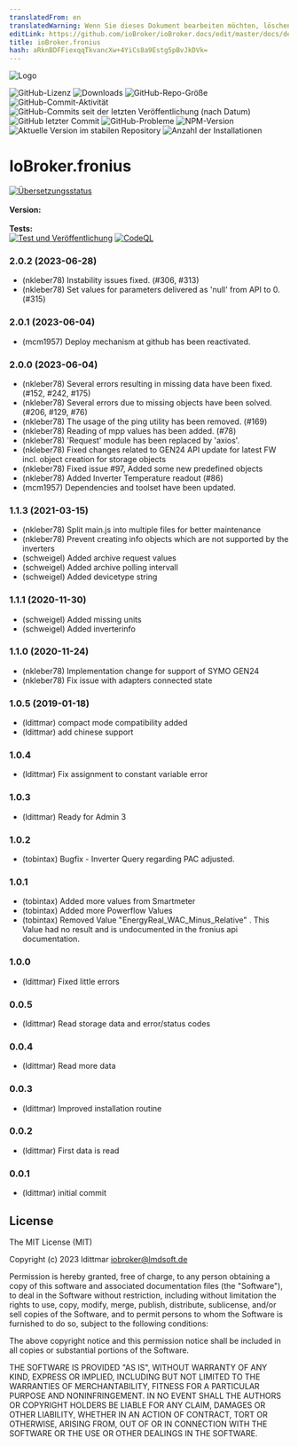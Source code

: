 ```yaml
---
translatedFrom: en
translatedWarning: Wenn Sie dieses Dokument bearbeiten möchten, löschen Sie bitte das Feld "translationsFrom". Andernfalls wird dieses Dokument automatisch erneut übersetzt
editLink: https://github.com/ioBroker/ioBroker.docs/edit/master/docs/de/adapterref/iobroker.fronius/README.md
title: ioBroker.fronius
hash: aRknBDFFiexqqTkvancXw+4YiCs8a9Estg5pBvJkDVk=
---
```

![Logo](../../../en/adapterref/iobroker.fronius/admin/fronius.png)

![GitHub-Lizenz](https://img.shields.io/github/license/iobroker-community-adapters/ioBroker.fronius)
![Downloads](https://img.shields.io/npm/dm/iobroker.fronius.svg)
![GitHub-Repo-Größe](https://img.shields.io/github/repo-size/iobroker-community-adapters/ioBroker.fronius)
![GitHub-Commit-Aktivität](https://img.shields.io/github/commit-activity/m/iobroker-community-adapters/ioBroker.fronius)
![GitHub-Commits seit der letzten Veröffentlichung (nach Datum)](https://img.shields.io/github/commits-since/iobroker-community-adapters/ioBroker.fronius/latest)
![GitHub letzter Commit](https://img.shields.io/github/last-commit/iobroker-community-adapters/ioBroker.fronius)
![GitHub-Probleme](https://img.shields.io/github/issues/iobroker-community-adapters/ioBroker.fronius)
![NPM-Version](http://img.shields.io/npm/v/iobroker.fronius.svg)
![Aktuelle Version im stabilen Repository](https://iobroker.live/badges/fronius-stable.svg)
![Anzahl der Installationen](https://iobroker.live/badges/fronius-installed.svg)

# IoBroker.fronius
[![Übersetzungsstatus](https://weblate.iobroker.net/widgets/adapters/-/fronius/svg-badge.svg)](https://weblate.iobroker.net/engage/adapters/?utm_source=widget)</br> </br> **Version:** </br> </br> **Tests:** </br> [![Test und Veröffentlichung](https://github.com/iobroker-community-adapters/ioBroker.fronius/actions/workflows/test-and-release.yml/badge.svg)](https://github.com/iobroker-community-adapters/ioBroker.fronius/actions/workflows/test-and-release.yml) [![CodeQL](https://github.com/iobroker-community-adapters/ioBroker.fronius/actions/workflows/codeql.yml/badge.svg)](https://github.com/iobroker-community-adapters/ioBroker.fronius/actions/workflows/codeql.yml)

<!--

## Sentry **Dieser Adapter verwendet Sentry-Bibliotheken, um Ausnahmen und Codefehler automatisch an die Entwickler zu melden.** Weitere Details und Informationen zum Deaktivieren der Fehlerberichterstattung finden Sie unter [Sentry-Plugin-Dokumentation](https://github.com/ioBroker/plugin-sentry#plugin-sentry)! Sentry Reporting wird ab js-controller 3.0 verwendet.
->
## Ein Fronius Wechselrichteradapter für ioBroker
Hierbei handelt es sich um einen ioBroker-Adapter für Ihren Fronius PV-Wechselrichter mit Fronius Datalogger Web ab Version 2.0.4-1, Fronius Datamanager ab Version 3.0.3-1 und Symo Gen24.

## Installation
Für die Installation ist kein spezielles Setup erforderlich. Installieren Sie einfach den Adapter und starten Sie die Instanz. Gehen Sie dann zur Adapterkonfiguration. Geben Sie im Konfigurationsabschnitt die IP-Adresse oder URL für Ihren Wechselrichter ein. Dann müssen Sie auf die Schaltfläche „IP prüfen“ klicken. Dies ist erforderlich, um eine Überprüfung und das Auslesen der Systemkonfiguration auszulösen. Diese Systemkonfiguration wird benötigt, um später die API-Aufrufe zu steuern.

Hinweis zum Upgrade von V1 auf V2 des Adapters. Bitte beachten Sie [DatastructureMapping_V1.3-V2.0.pdf](doc/DatastructureMapping_V1.3-V2.0.pdf). Es wird empfohlen, das obige Dokument sorgfältig zu prüfen und die nicht mehr verfügbaren oder verschobenen Zustände manuell zu löschen.

## Zusätzliche Parameter anfordern
Wenn Sie einen zusätzlichen Parameter oder API-Aufruf wünschen, geben Sie bitte in einem Ticket den von Ihnen ausgeführten Aufruf sowie eine Datei mit der JSON-Antwort auf diesen Aufruf an, damit dieser dem System und auch der Testumgebung hinzugefügt werden kann. Bitte geben Sie in jedem Fall die Systeminformationen aus diesem Aufruf http://192.168.0.1/solar_api/v1/GetActiveDeviceInfo.cgi?DeviceClass=System an, damit die Systemeinrichtung klar ist.

## Probleme melden
Wenn Sie ein Problem feststellen, melden Sie es bitte unter [Github](https://github.com/iobroker-community-adapters/ioBroker.fronius/issues) mit den folgenden Informationen

- Adapterversion installiert
- Detailliertes Protokoll (Protokollebene Debug oder Silly) des aktuellen Verhaltens
- Detaillierte Beschreibung des Problems
- Gegebenenfalls die Systeminformationen von http://192.168.0.1/solar_api/v1/GetActiveDeviceInfo.cgi?DeviceClass=System (Anpassung der IP-Adresse erforderlich)

## Ausgeführte API-Aufrufe
Die folgende Anfrage wird an die API gesendet. Die verfügbaren Datenpunkte hängen jedoch stark vom jeweiligen Gerät am Bus ab. Sollte daher ein Datenpunkt fehlen, prüfen Sie bitte zunächst, ob die API diese Informationen liefert. Die IP-Adresse und der DeviceId-Parameter müssen an Ihr eigenes Setup angepasst werden.

### Allgemeine Systeminformationen
- http://192.168.0.1/solar_api/v1/GetActiveDeviceInfo.cgi?DeviceClass=System

### Wechselrichterdaten
- http://192.168.0.1/solar_api/v1/GetInverterInfo.cgi
- http://192.168.0.1/solar_api/v1/GetInverterRealtimeData.cgi?Scope=Device&DeviceId=1&DataCollection=3PInverterData
- http://192.168.0.1/solar_api/v1/GetInverterRealtimeData.cgi?Scope=Device&DeviceId=1&DataCollection=CommonInverterData
- http://192.168.0.1/solar_api/v1/GetInverterRealtimeData.cgi?Scope=Device&DeviceId=1&DataCollection=MinMaxInverterData
- http://192.168.0.1/solar_api/v1/GetArchiveData.cgi?Scope=System&StartDate=02.06.2023&EndDate=02.06.2023&Channel=Current_DC_String_1&Channel=Current_DC_String_2&Channel=Temperature_Powerstage&Channel=Voltage_DC_String_ 1&Channel=Voltage_DC_String_2

### Ohmpilot-Daten
- http://192.168.0.1/solar_api/v1/GetOhmPilotRealtimeData.cgi?Scope=System

### Speicherdaten
- http://192.168.0.1/solar_api/v1/GetStorageRealtimeData.cgi?Scope=Device&DeviceId=0

### Smartmeter-Daten
- http://192.168.0.1/solar_api/v1/GetMeterRealtimeData.cgi?Scope=Device&DeviceId=0

### Sensorkartendaten
- http://192.168.0.1/solar_api/v1/GetSensorRealtimeData.cgi?Scope=Device&DeviceId=1&DataCollection=NowSensorData
- http://192.168.0.1/solar_api/v1/GetSensorRealtimeData.cgi?Scope=Device&DeviceId=1&DataCollection=MinMaxSensorData

### String-Daten
- http://192.168.0.1/solar_api/v1/GetStringRealtimeData.cgi?Scope=Device&DeviceId=1&DataCollection=NowStringControlData
- http://192.168.0.1/solar_api/v1/GetStringRealtimeData.cgi?Scope=Device&DeviceId=1&DataCollection=LastErrorStringControlData
- http://192.168.0.1/solar_api/v1/GetStringRealtimeData.cgi?Scope=Device&DeviceId=1&DataCollection=CurrentSumStringControlData&TimePeriod=Day
- http://192.168.0.1/solar_api/v1/GetStringRealtimeData.cgi?Scope=Device&DeviceId=1&DataCollection=CurrentSumStringControlData&TimePeriod=Year
- http://192.168.0.1/solar_api/v1/GetStringRealtimeData.cgi?Scope=Device&DeviceId=1&DataCollection=CurrentSumStringControlData&TimePeriod=Total

### Powerflow-Daten (Wechselrichter/Standort)
- http://192.168.0.1/solar_api/v1/GetPowerFlowRealtimeData.fcgi

### Site-Daten
- http://192.168.0.1/solar_api/v1/GetLoggerInfo.cgi

## Changelog

<!--
    Placeholder for the next version (at the beginning of the line):
    ### **WORK IN PROGRESS**
-->
### 2.0.2 (2023-06-28)
-   (nkleber78) Instability issues fixed. (#306, #313)
-   (nkleber78) Set values for parameters delivered as 'null' from API to 0. (#315)

### 2.0.1 (2023-06-04)

-   (mcm1957) Deploy mechanism at github has been reactivated.

### 2.0.0 (2023-06-04)

-   (nkleber78) Several errors resulting in missing data have been fixed. (#152, #242, #175)
-   (nkleber78) Several errors due to missing objects have been solved. (#206, #129, #76)
-   (nkleber78) The usage of the ping utility has been removed. (#169)
-   (nkleber78) Reading of mpp values has been added. (#78)
-   (nkleber78) 'Request' module has been replaced by 'axios'.
-   (nkleber78) Fixed changes related to GEN24 API update for latest FW incl. object creation for storage objects
-   (nkleber78) Fixed issue #97, Added some new predefined objects
-   (nkleber78) Added Inverter Temperature readout (#86)
-   (mcm1957) Dependencies and toolset have been updated.

### 1.1.3 (2021-03-15)

-   (nkleber78) Split main.js into multiple files for better maintenance
-   (nkleber78) Prevent creating info objects which are not supported by the inverters
-   (schweigel) Added archive request values
-   (schweigel) Added archive polling intervall
-   (schweigel) Added devicetype string

### 1.1.1 (2020-11-30)

-   (schweigel) Added missing units
-   (schweigel) Added inverterinfo

### 1.1.0 (2020-11-24)

-   (nkleber78) Implementation change for support of SYMO GEN24
-   (nkleber78) Fix issue with adapters connected state

### 1.0.5 (2019-01-18)

-   (ldittmar) compact mode compatibility added
-   (ldittmar) add chinese support

### 1.0.4

-   (ldittmar) Fix assignment to constant variable error

### 1.0.3

-   (ldittmar) Ready for Admin 3

### 1.0.2

-   (tobintax) Bugfix - Inverter Query regarding PAC adjusted.

### 1.0.1

-   (tobintax) Added more values from Smartmeter
-   (tobintax) Added more Powerflow Values
-   (tobintax) Removed Value "EnergyReal_WAC_Minus_Relative" . This Value had no result and is undocumented in the fronius api documentation.

### 1.0.0

-   (ldittmar) Fixed little errors

### 0.0.5

-   (ldittmar) Read storage data and error/status codes

### 0.0.4

-   (ldittmar) Read more data

### 0.0.3

-   (ldittmar) Improved installation routine

### 0.0.2

-   (ldittmar) First data is read

### 0.0.1

-   (ldittmar) initial commit

## License

The MIT License (MIT)

Copyright (c) 2023 ldittmar <iobroker@lmdsoft.de>

Permission is hereby granted, free of charge, to any person obtaining a copy
of this software and associated documentation files (the "Software"), to deal
in the Software without restriction, including without limitation the rights
to use, copy, modify, merge, publish, distribute, sublicense, and/or sell
copies of the Software, and to permit persons to whom the Software is
furnished to do so, subject to the following conditions:

The above copyright notice and this permission notice shall be included in
all copies or substantial portions of the Software.

THE SOFTWARE IS PROVIDED "AS IS", WITHOUT WARRANTY OF ANY KIND, EXPRESS OR
IMPLIED, INCLUDING BUT NOT LIMITED TO THE WARRANTIES OF MERCHANTABILITY,
FITNESS FOR A PARTICULAR PURPOSE AND NONINFRINGEMENT. IN NO EVENT SHALL THE
AUTHORS OR COPYRIGHT HOLDERS BE LIABLE FOR ANY CLAIM, DAMAGES OR OTHER
LIABILITY, WHETHER IN AN ACTION OF CONTRACT, TORT OR OTHERWISE, ARISING FROM,
OUT OF OR IN CONNECTION WITH THE SOFTWARE OR THE USE OR OTHER DEALINGS IN
THE SOFTWARE.
